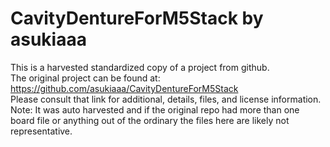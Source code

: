 
# CavityDentureForM5Stack by asukiaaa  
This is a harvested standardized copy of a project from github.  
The original project can be found at:  
https://github.com/asukiaaa/CavityDentureForM5Stack  
Please consult that link for additional, details, files, and license information.  
Note: It was auto harvested and if the original repo had more than one board file or anything out of the ordinary the files here are likely not representative.  
    